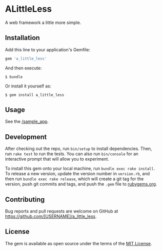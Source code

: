 # ALittleLess

A web framework a little more simple.

## Installation

Add this line to your application's Gemfile:

```ruby
gem 'a_little_less'
```

And then execute:

    $ bundle

Or install it yourself as:

    $ gem install a_little_less

## Usage

See the [/sample_app](https://github.com/tomlobato/little_less/tree/master/sample_app).

## Development

After checking out the repo, run `bin/setup` to install dependencies. Then, run `rake test` to run the tests. You can also run `bin/console` for an interactive prompt that will allow you to experiment.

To install this gem onto your local machine, run `bundle exec rake install`. To release a new version, update the version number in `version.rb`, and then run `bundle exec rake release`, which will create a git tag for the version, push git commits and tags, and push the `.gem` file to [rubygems.org](https://rubygems.org).

## Contributing

Bug reports and pull requests are welcome on GitHub at https://github.com/[USERNAME]/a_little_less.


## License

The gem is available as open source under the terms of the [MIT License](http://opensource.org/licenses/MIT).

